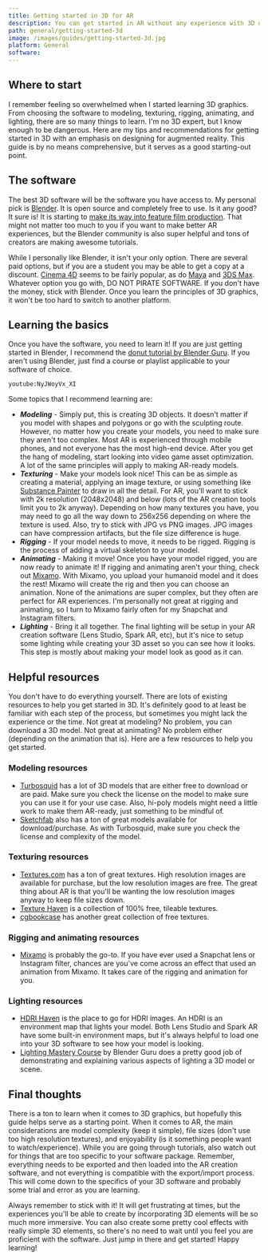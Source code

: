 ```yaml
---
title: Getting started in 3D for AR
description: You can get started in AR without any experience with 3D design. However, 3D objects and effects can take your AR experiences to the next level. Here are a few tips and resources to help get you started!
path: general/getting-started-3d
image: /images/guides/getting-started-3d.jpg
platform: General
software:
---
```


## Where to start

I remember feeling so overwhelmed when I started learning 3D graphics. From choosing the software to modeling, texturing, rigging, animating, and lighting, there are so many things to learn. I'm no 3D expert, but I know enough to be dangerous. Here are my tips and recommendations for getting started in 3D with an emphasis on designing for augmented reality. This guide is by no means comprehensive, but it serves as a good starting-out point.

## The software

The best 3D software will be the software you have access to. My personal pick is [Blender](https://www.blender.org/). It is open source and completely free to use. Is it any good? It sure is! It is starting to [make its way into feature film production](https://www.youtube.com/watch?v=iZn3kCsw5D8). That might not matter too much to you if you want to make better AR experiences, but the Blender community is also super helpful and tons of creators are making awesome tutorials.

While I personally like Blender, it isn't your only option. There are several paid options, but if you are a student you may be able to get a copy at a discount. [Cinema 4D](https://www.maxon.net/en-us/) seems to be fairly popular, as do [Maya](https://www.autodesk.com/products/maya/overview) and [3DS Max](https://www.autodesk.com/products/3ds-max/overview). Whatever option you go with, DO NOT PIRATE SOFTWARE. If you don't have the money, stick with Blender. Once you learn the principles of 3D graphics, it won't be too hard to switch to another platform.

## Learning the basics

Once you have the software, you need to learn it! If you are just getting started in Blender, I recommend the [donut tutorial by Blender Guru](https://www.youtube.com/playlist?list=PLjEaoINr3zgEq0u2MzVgAaHEBt--xLB6U). If you aren't using Blender, just find a course or playlist applicable to your software of choice.

`youtube:NyJWoyVx_XI`

Some topics that I recommend learning are:

- **_Modeling_** - Simply put, this is creating 3D objects. It doesn't matter if you model with shapes and polygons or go with the sculpting route. However, no matter how you create your models, you need to make sure they aren't too complex. Most AR is experienced through mobile phones, and not everyone has the most high-end device. After you get the hang of modeling, start looking into video game asset optimization. A lot of the same principles will apply to making AR-ready models.
- **_Texturing_** - Make your models look nice! This can be as simple as creating a material, applying an image texture, or using something like [Substance Painter](https://www.substance3d.com/products/substance-painter/) to draw in all the detail. For AR, you'll want to stick with 2k resolution (2048x2048) and below (lots of the AR creation tools limit you to 2k anyway). Depending on how many textures you have, you may need to go all the way down to 256x256 depending on where the texture is used. Also, try to stick with JPG vs PNG images. JPG images can have compression artifacts, but the file size difference is huge.
- **_Rigging_** - If your model needs to move, it needs to be rigged. Rigging is the process of adding a virtual skeleton to your model.
- **_Animating_** - Making it move! Once you have your model rigged, you are now ready to animate it! If rigging and animating aren't your thing, check out [Mixamo](https://www.mixamo.com/#/). With Mixamo, you upload your humanoid model and it does the rest! Mixamo will create the rig and then you can choose an animation. None of the animations are super complex, but they often are perfect for AR experiences. I'm personally not great at rigging and animating, so I turn to Mixamo fairly often for my Snapchat and Instagram filters.
- **_Lighting_** - Bring it all together. The final lighting will be setup in your AR creation software (Lens Studio, Spark AR, etc), but it's nice to setup some lighting while creating your 3D asset so you can see how it looks. This step is mostly about making your model look as good as it can.

## Helpful resources

You don't have to do everything yourself. There are lots of existing resources to help you get started in 3D. It's definitely good to at least be familiar with each step of the process, but sometimes you might lack the experience or the time. Not great at modeling? No problem, you can download a 3D model. Not great at animating? No problem either (depending on the animation that is). Here are a few resources to help you get started.

### Modeling resources

- [Turbosquid](https://www.turbosquid.com/) has a lot of 3D models that are either free to download or are paid. Make sure you check the license on the model to make sure you can use it for your use case. Also, hi-poly models might need a little work to make them AR-ready, just something to be mindful of.
- [Sketchfab](https://sketchfab.com/) also has a ton of great models available for download/purchase. As with Turbosquid, make sure you check the license and complexity of the model.

### Texturing resources

- [Textures.com](https://www.textures.com/) has a ton of great textures. High resolution images are available for purchase, but the low resolution images are free. The great thing about AR is that you'll be wanting the low resolution images anyway to keep file sizes down.
- [Texture Haven](https://texturehaven.com/) is a collection of 100% free, tileable textures.
- [cgbookcase](https://www.cgbookcase.com/textures/) has another great collection of free textures.

### Rigging and animating resources

- [Mixamo](https://www.mixamo.com/#/) is probably the go-to. If you have ever used a Snapchat lens or Instagram filter, chances are you've come across an effect that used an animation from Mixamo. It takes care of the rigging and animation for you.

### Lighting resources

- [HDRI Haven](https://hdrihaven.com/) is the place to go for HDRI images. An HDRI is an environment map that lights your model. Both Lens Studio and Spark AR have some built-in environment maps, but it's always helpful to load one into your 3D software to see how your model is looking.
- [Lighting Mastery Course](https://www.youtube.com/watch?v=Ys4793edotw) by Blender Guru does a pretty good job of demonstrating and explaining various aspects of lighting a 3D model or scene.

## Final thoughts

There is a ton to learn when it comes to 3D graphics, but hopefully this guide helps serve as a starting point. When it comes to AR, the main considerations are model complexity (keep it simple), file sizes (don't use too high resolution textures), and enjoyability (is it something people want to watch/experience). While you are going through tutorials, also watch out for things that are too specific to your software package. Remember, everything needs to be exported and then loaded into the AR creation software, and not everything is compatible with the export/import process. This will come down to the specifics of your 3D software and probably some trial and error as you are learning.

Always remember to stick with it! It will get frustrating at times, but the experiences you'll be able to create by incorporating 3D elements will be so much more immersive. You can also create some pretty cool effects with really simple 3D elements, so there's no need to wait until you feel you are proficient with the software. Just jump in there and get started! Happy learning!
